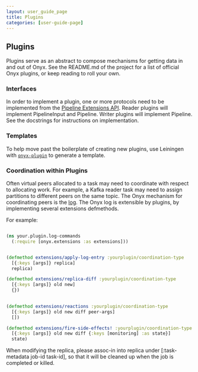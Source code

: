 ```yaml
---
layout: user_guide_page
title: Plugins
categories: [user-guide-page]
---
```


## Plugins

Plugins serve as an abstract to compose mechanisms for getting data in and out of Onyx. See the README.md of the project for a list of official Onyx plugins, or keep reading to roll your own.

### Interfaces

In order to implement a plugin, one or more protocols need to be implemented from the [Pipeline Extensions API](../../src/onyx/peer/pipeline_extensions.clj). Reader plugins will implement PipelineInput and Pipeline. Writer plugins will implement Pipeline. See the docstrings for instructions on implementation.

### Templates

To help move past the boilerplate of creating new plugins, use Leiningen with [`onyx-plugin`](https://github.com/onyx-platform/onyx-plugin) to generate a template.

### Coordination within Plugins

Often virtual peers allocated to a task may need to coordinate with respect to
allocating work. For example, a Kafka reader task may need to assign partitions
to different peers on the same topic.  The Onyx mechanism for coordinating
peers is the
[log](https://github.com/onyx-platform/onyx/blob/master/doc/user-guide/architecture-low-level-design.md#the-log).
The Onyx log is extensible by plugins, by implementing several extensions defmethods.

For example:

```clojure

(ns your.plugin.log-commands
  (:require [onyx.extensions :as extensions]))


(defmethod extensions/apply-log-entry :yourplugin/coordination-type
  [{:keys [args]} replica]
  replica)

(defmethod extensions/replica-diff :yourplugin/coordination-type
  [{:keys [args]} old new]
  {})
  

(defmethod extensions/reactions :yourplugin/coordination-type
  [{:keys [args]} old new diff peer-args]
  [])

(defmethod extensions/fire-side-effects! :yourplugin/coordination-type
  [{:keys [args]} old new diff {:keys [monitoring] :as state}]
  state)
```

When modifying the replica, please assoc-in into replica under [:task-metadata job-id task-id], so that it will be cleaned up when the job is completed or killed.
